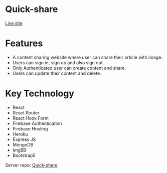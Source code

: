 # Quick-share

<a href="https://quick-share-social.web.app/" target="_blank">Live site</a>

# Features 
- A content sharing website where user can share their article with image.
- Users can sign in, sign up and also sign out.
- Only Authenticated user can create content and share.
- Users can update their content and delete.

# Key Technology
- React 
- React Router 
- React Hook Form
- Firebase Authentication
- Firebase Hosting
- Heroku
- Express JS
- MongoDB
- ImgBB
- Bootstrap5

<p>Server repo: <a href="https://github.com/sagazirobiul/quick-share-server" target="_blank">Quick-share</a></P>
